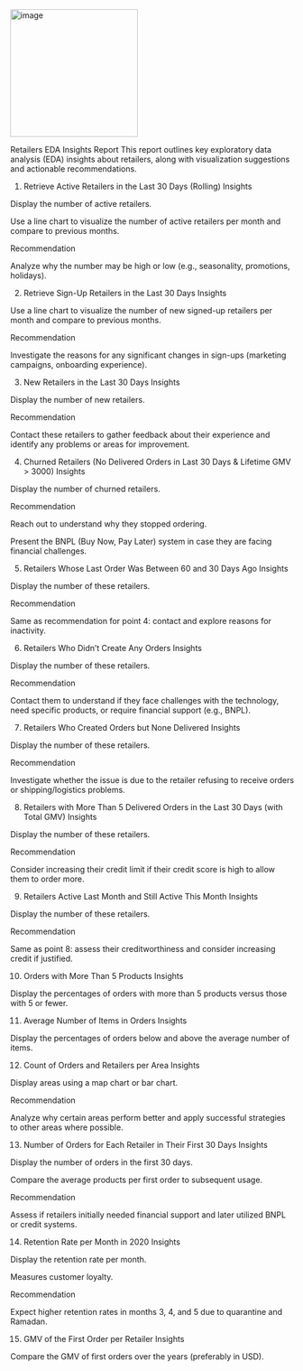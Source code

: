 <img width="226" height="226" alt="image" src="https://github.com/user-attachments/assets/57bd98b0-f6c3-437e-aa91-29aef64063a2" />

Retailers EDA Insights Report
This report outlines key exploratory data analysis (EDA) insights about retailers, along with visualization suggestions and actionable recommendations.

1. Retrieve Active Retailers in the Last 30 Days (Rolling)
Insights

Display the number of active retailers.

Use a line chart to visualize the number of active retailers per month and compare to previous months.

Recommendation

Analyze why the number may be high or low (e.g., seasonality, promotions, holidays).

2. Retrieve Sign-Up Retailers in the Last 30 Days
Insights

Use a line chart to visualize the number of new signed-up retailers per month and compare to previous months.

Recommendation

Investigate the reasons for any significant changes in sign-ups (marketing campaigns, onboarding experience).

3. New Retailers in the Last 30 Days
Insights

Display the number of new retailers.

Recommendation

Contact these retailers to gather feedback about their experience and identify any problems or areas for improvement.

4. Churned Retailers (No Delivered Orders in Last 30 Days & Lifetime GMV > 3000)
Insights

Display the number of churned retailers.

Recommendation

Reach out to understand why they stopped ordering.

Present the BNPL (Buy Now, Pay Later) system in case they are facing financial challenges.

5. Retailers Whose Last Order Was Between 60 and 30 Days Ago
Insights

Display the number of these retailers.

Recommendation

Same as recommendation for point 4: contact and explore reasons for inactivity.

6. Retailers Who Didn’t Create Any Orders
Insights

Display the number of these retailers.

Recommendation

Contact them to understand if they face challenges with the technology, need specific products, or require financial support (e.g., BNPL).

7. Retailers Who Created Orders but None Delivered
Insights

Display the number of these retailers.

Recommendation

Investigate whether the issue is due to the retailer refusing to receive orders or shipping/logistics problems.

8. Retailers with More Than 5 Delivered Orders in the Last 30 Days (with Total GMV)
Insights

Display the number of these retailers.

Recommendation

Consider increasing their credit limit if their credit score is high to allow them to order more.

9. Retailers Active Last Month and Still Active This Month
Insights

Display the number of these retailers.

Recommendation

Same as point 8: assess their creditworthiness and consider increasing credit if justified.

10. Orders with More Than 5 Products
Insights

Display the percentages of orders with more than 5 products versus those with 5 or fewer.

11. Average Number of Items in Orders
Insights

Display the percentages of orders below and above the average number of items.

12. Count of Orders and Retailers per Area
Insights

Display areas using a map chart or bar chart.

Recommendation

Analyze why certain areas perform better and apply successful strategies to other areas where possible.

13. Number of Orders for Each Retailer in Their First 30 Days
Insights

Display the number of orders in the first 30 days.

Compare the average products per first order to subsequent usage.

Recommendation

Assess if retailers initially needed financial support and later utilized BNPL or credit systems.

14. Retention Rate per Month in 2020
Insights

Display the retention rate per month.

Measures customer loyalty.

Recommendation

Expect higher retention rates in months 3, 4, and 5 due to quarantine and Ramadan.

15. GMV of the First Order per Retailer
Insights

Compare the GMV of first orders over the years (preferably in USD).
